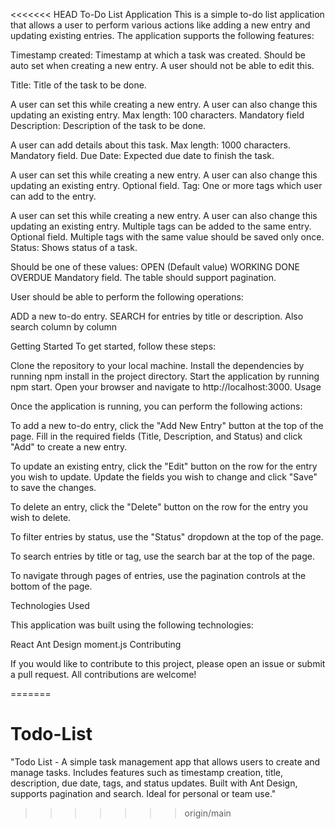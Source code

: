 <<<<<<< HEAD
To-Do List Application
This is a simple to-do list application that allows a user to perform various actions like adding a new entry and updating existing entries. The application supports the following features:

Timestamp created: Timestamp at which a task was created. Should be auto set when creating a new entry. A user should not be able to edit this.

Title: Title of the task to be done.

A user can set this while creating a new entry. A user can also change this updating an existing entry.
Max length: 100 characters.
Mandatory field
Description: Description of the task to be done.

A user can add details about this task.
Max length: 1000 characters.
Mandatory field.
Due Date: Expected due date to finish the task.

A user can set this while creating a new entry. A user can also change this updating an existing entry.
Optional field.
Tag: One or more tags which user can add to the entry.

A user can set this while creating a new entry. A user can also change this updating an existing entry.
Multiple tags can be added to the same entry.
Optional field.
Multiple tags with the same value should be saved only once.
Status: Shows status of a task.

Should be one of these values:
OPEN (Default value)
WORKING
DONE
OVERDUE
Mandatory field.
The table should support pagination.

User should be able to perform the following operations:

ADD a new to-do entry.
SEARCH for entries by title or description.
Also search column by column

Getting Started
To get started, follow these steps:

Clone the repository to your local machine.
Install the dependencies by running npm install in the project directory.
Start the application by running npm start.
Open your browser and navigate to http://localhost:3000.
Usage

Once the application is running, you can perform the following actions:

To add a new to-do entry, click the "Add New Entry" button at the top of the page. Fill in the required fields (Title, Description, and Status) and click "Add" to create a new entry.

To update an existing entry, click the "Edit" button on the row for the entry you wish to update. Update the fields you wish to change and click "Save" to save the changes.

To delete an entry, click the "Delete" button on the row for the entry you wish to delete.

To filter entries by status, use the "Status" dropdown at the top of the page.

To search entries by title or tag, use the search bar at the top of the page.

To navigate through pages of entries, use the pagination controls at the bottom of the page.

Technologies Used

This application was built using the following technologies:

React
Ant Design
moment.js
Contributing

If you would like to contribute to this project, please open an issue or submit a pull request. All contributions are welcome!



=======
# Todo-List
"Todo List - A simple task management app that allows users to create and manage tasks. Includes features such as timestamp creation, title, description, due date, tags, and status updates. Built with Ant Design, supports pagination and search. Ideal for personal or team use."
>>>>>>> origin/main
